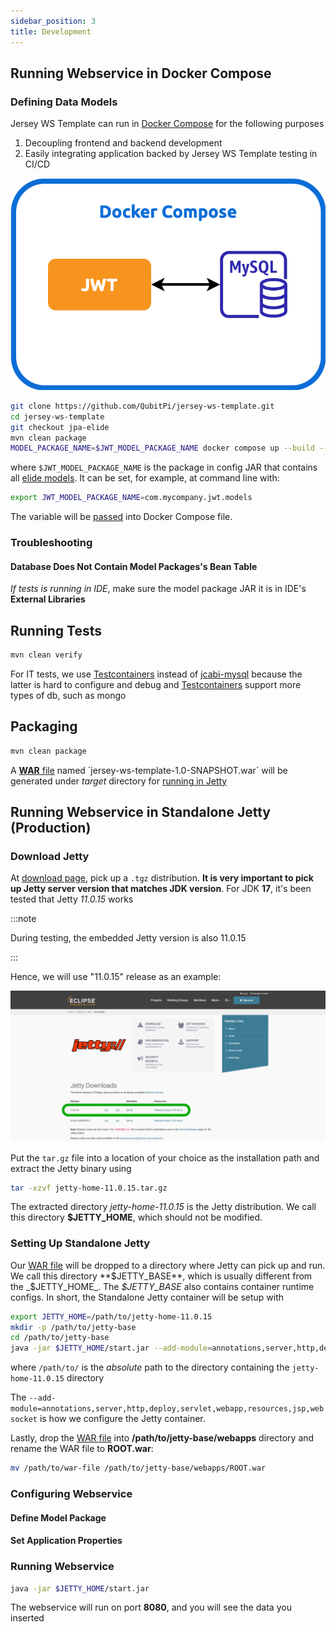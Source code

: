 ```yaml
---
sidebar_position: 3
title: Development
---
```


Running Webservice in Docker Compose
------------------------------------

### Defining Data Models

Jersey WS Template can run in [Docker Compose] for the following purposes

1. Decoupling frontend and backend development
2. Easily integrating application backed by Jersey WS Template testing in CI/CD

![Error Loading docker-compose.png](./img/docker-compose.png)

```bash
git clone https://github.com/QubitPi/jersey-ws-template.git
cd jersey-ws-template
git checkout jpa-elide
mvn clean package
MODEL_PACKAGE_NAME=$JWT_MODEL_PACKAGE_NAME docker compose up --build --force-recreate
```

where `$JWT_MODEL_PACKAGE_NAME` is the package in config JAR that contains all
[elide models](https://elide.io/pages/guide/v7/02-data-model.html). It can be set, for example, at command line with:

```bash
export JWT_MODEL_PACKAGE_NAME=com.mycompany.jwt.models
```

The variable will be [passed](https://stackoverflow.com/a/58900415) into Docker Compose file.

### Troubleshooting

#### Database Does Not Contain Model Packages's Bean Table

_If tests is running in IDE_, make sure the model package JAR it is in IDE's **External Libraries**

Running Tests
-------------

```bash
mvn clean verify
```

For IT tests, we use [Testcontainers] instead of [jcabi-mysql] because the latter is hard to configure and debug and
[Testcontainers] support more types of db, such as mongo

Packaging
---------

```bash
mvn clean package
```

A [**WAR** file](https://en.wikipedia.org/wiki/WAR_(file_format)) named `jersey-ws-template-1.0-SNAPSHOT.war` will
be generated under _target_ directory for [running in Jetty](#running-in-standalone-jetty)

Running Webservice in Standalone Jetty (Production)
---------------------------------------------------

### Download Jetty

At [download page](https://www.eclipse.org/jetty/download.php), pick up a `.tgz` distribution. **It is very important
to pick up Jetty server version that matches JDK version**. For JDK **17**, it's been tested that Jetty _11.0.15_ works

:::note

During testing, the embedded Jetty version is also 11.0.15

:::

Hence, we will use "11.0.15" release as an example:

![Error loading download-jetty.png](./img/download-jetty.png)

Put the `tar.gz` file into a location of your choice as the installation path and extract the Jetty binary using

```bash
tar -xzvf jetty-home-11.0.15.tar.gz
```

The extracted directory *jetty-home-11.0.15* is the Jetty distribution. We call this directory **$JETTY_HOME**, which
should not be modified.

### Setting Up Standalone Jetty

Our [WAR file](#packaging) will be dropped to a directory where Jetty can pick up and run. We call this directory
**$JETTY_BASE**, which is usually different from the _$JETTY_HOME_. The _$JETTY_BASE_ also contains container runtime
configs. In short, the Standalone Jetty container will be setup with

```bash
export JETTY_HOME=/path/to/jetty-home-11.0.15
mkdir -p /path/to/jetty-base
cd /path/to/jetty-base
java -jar $JETTY_HOME/start.jar --add-module=annotations,server,http,deploy,servlet,webapp,resources,jsp,websocket
```

where `/path/to/` is the _absolute_ path to the directory containing the `jetty-home-11.0.15` directory

The `--add-module=annotations,server,http,deploy,servlet,webapp,resources,jsp,websocket` is how we configure the Jetty
container.

Lastly, drop the [WAR file](#packaging) into **/path/to/jetty-base/webapps** directory and rename the WAR file to
**ROOT.war**:

```bash
mv /path/to/war-file /path/to/jetty-base/webapps/ROOT.war
```

### Configuring Webservice

#### Define Model Package

#### Set Application Properties

### Running Webservice

```bash
java -jar $JETTY_HOME/start.jar
```

The webservice will run on port **8080**, and you will see the data you inserted

[Docker Compose]: https://docs.docker.com/compose/

[jcabi-mysql]: https://mysql.jcabi.com/

[Testcontainers]: https://qubitpi.github.io/testcontainers-java/
